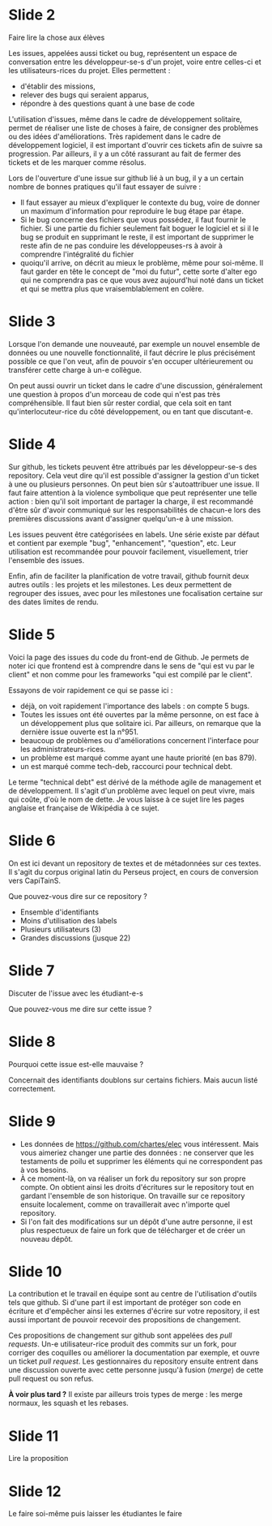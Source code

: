 # Slide 2

Faire lire la chose aux élèves

Les issues, appelées aussi ticket ou bug, représentent un espace de conversation entre les développeur-se-s d'un projet, voire entre celles-ci et les utilisateurs-rices du projet. Elles permettent :

- d'établir des missions,
- relever des bugs qui seraient apparus,
- répondre à des questions quant à une base de code

L'utilisation d'issues, même dans le cadre de développement solitaire, permet de réaliser une liste de choses à faire, de consigner des problèmes ou des idées d'améliorations. Très rapidement dans le cadre de développement logiciel, il est important d'ouvrir ces tickets afin de suivre sa progression. Par ailleurs, il y a un côté rassurant au fait de fermer des tickets et de les marquer comme résolus.

Lors de l'ouverture d'une issue sur github lié à un bug, il y a un certain nombre de bonnes pratiques qu'il faut essayer de suivre :

- Il faut essayer au mieux d'expliquer le contexte du bug, voire de donner un maximum d'information pour reproduire le bug étape par étape.
- Si le bug concerne des fichiers que vous possédez, il faut fournir le fichier. Si une partie du fichier seulement fait boguer le logiciel et si il le bug se produit en supprimant le reste, il est important de supprimer le reste afin de ne pas conduire les développeuses-rs à avoir à comprendre l'intégralité du fichier
- quoiqu'il arrive, on décrit au mieux le problème, même pour soi-même. Il faut garder en tête le concept de "moi du futur", cette sorte d'alter ego qui ne comprendra pas ce que vous avez aujourd'hui noté dans un ticket et qui se mettra plus que vraisemblablement en colère.

# Slide 3

Lorsque l'on demande une nouveauté, par exemple un nouvel ensemble de données ou une nouvelle fonctionnalité, il faut décrire le plus précisément possible ce que l'on veut, afin de pouvoir s'en occuper ultérieurement ou transférer cette charge à un-e collègue.

On peut aussi ouvrir un ticket dans le cadre d'une discussion, généralement une question à propos d'un morceau de code qui n'est pas très compréhensible. Il faut bien sûr rester cordial, que cela soit en tant qu'interlocuteur-rice du côté développement, ou en tant que discutant-e.

# Slide 4

Sur github, les tickets peuvent être attribués par les développeur-se-s des repository. Cela veut dire qu'il est possible d'assigner la gestion d'un ticket à une ou plusieurs personnes. On peut bien sûr s'autoattribuer une issue. Il faut faire attention à la violence symbolique que peut représenter une telle action : bien qu'il soit important de partager la charge, il est recommandé d'être sûr d'avoir communiqué sur les responsabilités de chacun-e lors des premières discussions avant d'assigner quelqu'un-e à une mission.

Les issues peuvent être catégorisées en labels. Une série existe par défaut et contient par exemple "bug", "enhancement", "question", etc. Leur utilisation est recommandée pour pouvoir facilement, visuellement, trier l'ensemble des issues.

Enfin, afin de faciliter la planification de votre travail, github fournit deux autres outils : les projets et les milestones. Les deux permettent de regrouper des issues, avec pour les milestones une focalisation certaine sur des dates limites de rendu.

# Slide 5

Voici la page des issues du code du front-end de Github. Je permets de noter ici que frontend est à comprendre dans le sens de "qui est vu par le client" et non comme pour les frameworks "qui est compilé par le client".

Essayons de voir rapidement ce qui se passe ici :
- déjà, on voit rapidement l'importance des labels : on compte 5 bugs.
- Toutes les issues ont été ouvertes par la même personne, on est face à un développement plus que solitaire ici. Par ailleurs, on remarque que la dernière issue ouverte est la n°951.
- beaucoup de problèmes ou d'améliorations concernent l'interface pour les administrateurs-rices.
- un problème est marqué comme ayant une haute priorité (en bas 879).
- un est marqué comme tech-deb, raccourci pour technical debt.

Le terme "technical debt" est dérivé de la méthode agile de management et de développement. Il s'agit d'un problème avec lequel on peut vivre, mais qui coûte, d'où le nom de dette. Je vous laisse à ce sujet lire les pages anglaise et française de Wikipédia à ce sujet.

# Slide 6

On est ici devant un repository de textes et de métadonnées sur ces textes. Il s'agit du corpus original latin du Perseus project, en cours de conversion vers CapiTainS.

Que pouvez-vous dire sur ce repository ?

- Ensemble d'identifiants
- Moins d'utilisation des labels
- Plusieurs utilisateurs (3)
- Grandes discussions (jusque 22)

# Slide 7

Discuter de l'issue avec les étudiant-e-s

Que pouvez-vous me dire sur cette issue ?

# Slide 8

Pourquoi cette issue est-elle mauvaise ?

Concernait des identifiants doublons sur certains fichiers. Mais aucun listé correctement.

# Slide 9


- Les données de https://github.com/chartes/elec vous intéressent. Mais vous aimeriez changer une partie des données : ne conserver que les testaments de poilu et supprimer les éléments qui ne correspondent pas à vos besoins.
- À ce moment-là, on va réaliser un fork du repository sur son propre compte. On obtient ainsi les droits d'écritures sur le repository tout en gardant l'ensemble de son historique. On travaille sur ce repository ensuite localement, comme on travaillerait avec n'importe quel repository.
- Si l'on fait des modifications sur un dépôt d'une autre personne, il est plus respectueux de faire un fork que de télécharger et de créer un nouveau dépôt.

# Slide 10

La contribution et le travail en équipe sont au centre de l'utilisation d'outils tels que github. Si d'une part il est important de protéger son code en écriture et d'empêcher ainsi les externes d'écrire sur votre repository, il est aussi important de pouvoir recevoir des propositions de changement.

Ces propositions de changement sur github sont appelées des *pull requests*. Un-e utilisateur-rice produit des commits sur un fork, pour corriger des coquilles ou améliorer la documentation par exemple, et ouvre un ticket *pull request*. Les gestionnaires du repository ensuite entrent dans une discussion ouverte avec cette personne jusqu'à fusion (*merge*) de cette pull request ou son refus. 


**À voir plus tard ?** Il existe par ailleurs trois types de merge : les merge normaux, les squash et les rebases.

# Slide 11

Lire la proposition

# Slide 12

Le faire soi-même puis laisser les étudiantes le faire